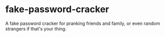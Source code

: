 # fake-password-cracker
A fake password cracker for pranking friends and family, or even random strangers if that's your thing.
